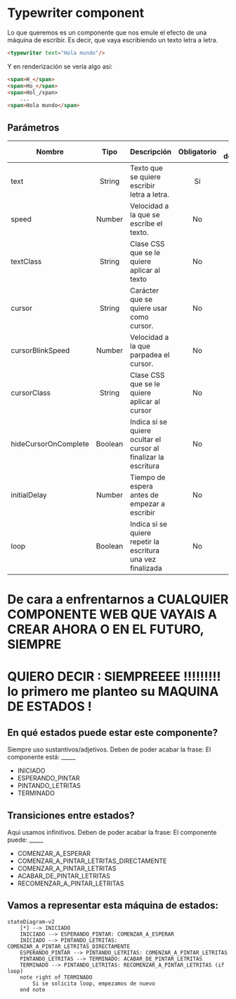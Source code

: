 # Typewriter component

Lo que queremos es un componente que nos emule el efecto de una máquina de escribir. Es decir, que vaya escribiendo un texto letra a letra.

```html
<typewriter text="Hola mundo"/>
```
Y en renderización se vería algo así:

```html 
<span>H_</span>
<span>Ho_</span>
<span>Hol_/span>
    ...
<span>Hola mundo</span>
```

## Parámetros

| Nombre                | Tipo      | Descripción                                                       | Obligatorio | Por defecto |
|-----------------------|:---------:|-------------------------------------------------------------------|:-----------:|:-----------:|
| text                  | String    | Texto que se quiere escribir letra a letra.                       | Sí          | -           |
| speed                 | Number    | Velocidad a la que se escribe el texto.                           | No          | 100         |
| textClass             | String    | Clase CSS que se le quiere aplicar al texto                       | No          | -           |
| cursor                | String    | Carácter que se quiere usar como cursor.                          | No          | "_"         |
| cursorBlinkSpeed      | Number    | Velocidad a la que parpadea el cursor.                            | No          | 500         |
| cursorClass           | String    | Clase CSS que se le quiere aplicar al cursor                      | No          | -           |
| hideCursorOnComplete  | Boolean   | Indica si se quiere ocultar el cursor al finalizar la escritura   | No          | false       |
| initialDelay          | Number    | Tiempo de espera antes de empezar a escribir                      | No          | 0           |
| loop                  | Boolean   | Indica si se quiere repetir la escritura una vez finalizada       | No          | false       |

# De cara a enfrentarnos a CUALQUIER COMPONENTE WEB QUE VAYAIS A CREAR AHORA O EN EL FUTURO, SIEMPRE
# QUIERO DECIR : SIEMPREEEE !!!!!!!!! lo primero me planteo su MAQUINA DE ESTADOS !

## En qué estados puede estar este componente? 
 Siempre uso sustantivos/adjetivos. Deben de poder acabar la frase: El componente está: _____

- INICIADO
- ESPERANDO_PINTAR
- PINTANDO_LETRITAS
- TERMINADO

## Transiciones entre estados?

Aqui usamos infinitivos. Deben de poder acabar la frase: El componente puede: _____
- COMENZAR_A_ESPERAR
- COMENZAR_A_PINTAR_LETRITAS_DIRECTAMENTE
- COMENZAR_A_PINTAR_LETRITAS
- ACABAR_DE_PINTAR_LETRITAS
- RECOMENZAR_A_PINTAR_LETRITAS

## Vamos a representar esta máquina de estados:
    
```mermaid
stateDiagram-v2
    [*] --> INICIADO
    INICIADO --> ESPERANDO_PINTAR: COMENZAR_A_ESPERAR
    INICIADO --> PINTANDO_LETRITAS: COMENZAR_A_PINTAR_LETRITAS_DIRECTAMENTE
    ESPERANDO_PINTAR --> PINTANDO_LETRITAS: COMENZAR_A_PINTAR_LETRITAS
    PINTANDO_LETRITAS --> TERMINADO: ACABAR_DE_PINTAR_LETRITAS
    TERMINADO --> PINTANDO_LETRITAS: RECOMENZAR_A_PINTAR_LETRITAS (if loop)
    note right of TERMINADO
        Si se solicita loop, empezamos de nuevo
    end note
```


